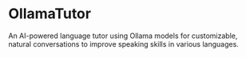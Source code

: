 # OllamaTutor
An AI-powered language tutor using Ollama models for customizable, natural conversations to improve speaking skills in various languages.
